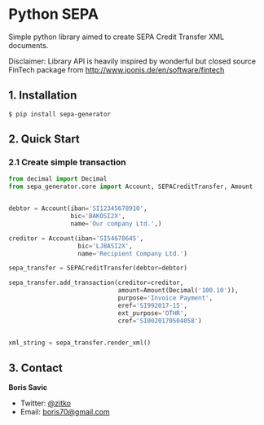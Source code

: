 # Python SEPA

Simple python library aimed to create SEPA Credit Transfer XML documents. 

Disclaimer:
Library API is heavily inspired by wonderful but closed source FinTech package from http://www.joonis.de/en/software/fintech

## 1. Installation

    $ pip install sepa-generator


## 2. Quick Start


### 2.1 Create simple transaction

```python
from decimal import Decimal
from sepa_generator.core import Account, SEPACreditTransfer, Amount


debtor = Account(iban='SI12345678910',
                 bic='BAKOSI2X',
                 name='Our company Ltd.',)

creditor = Account(iban='SI54678645',
                   bic='LJBASI2X',
                   name='Recipient Company Ltd.')

sepa_transfer = SEPACreditTransfer(debtor=debtor)

sepa_transfer.add_transaction(creditor=creditor, 
                              amount=Amount(Decimal('100.10')),
                              purpose='Invoice Payment',
                              eref='SI992017-15',
                              ext_purpose='OTHR',
                              cref='SI0020170504058')


xml_string = sepa_transfer.render_xml()
```

## 3. Contact

**Boris Savic**

 * Twitter: [@zitko](https://twitter.com/zitko)
 * Email: boris70@gmail.com